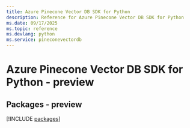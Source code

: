 ```yaml
---
title: Azure Pinecone Vector DB SDK for Python
description: Reference for Azure Pinecone Vector DB SDK for Python
ms.date: 09/17/2025
ms.topic: reference
ms.devlang: python
ms.service: pineconevectordb
---
```

# Azure Pinecone Vector DB SDK for Python - preview
## Packages - preview
[!INCLUDE [packages](pinecone-vector-db-index.md)]